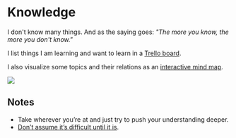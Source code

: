 # Knowledge
I don't know many things. And as the saying goes: _"The more you know, the more you don't know."_

I list things I am learning and want to learn in a [Trello board](https://trello.com/b/cu32qF3q).

I also visualize some topics and their relations as an [interactive mind map](https://my.mindnode.com/uQPgJs5DnVaAqyR9yrqxySQB6sCDRy2bmb7yxqKg#1653.2,-925.0,2).

![](https://i.imgur.com/mQWt0vx.jpg)

## Notes
- Take wherever you’re at and just try to push your understanding deeper.
- [Don’t assume it’s difficult until it is](https://news.ycombinator.com/item?id=10872970).